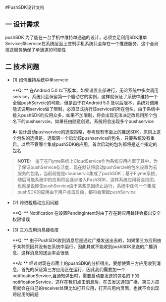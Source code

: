#PushSDK设计文档
## 一 设计需求
  pushSDK 为了能在一台手机中维持单通道的设计，必须立足利用SDK维单Service;单service在系统层面上控制手机系统只会存在一个推送服务，这个全局推送服务确保了单通道的可能性
  
## 二 技术问题
 
  * (1) 如何维持系统中单servcie

     **Q: ** 在Android 5.0 以下版本，如果设置全部进行，无论系统中多次调用service，系统只会保留第一个启动它的实例，这样就保证了系统中维持一个全局pushServcie的可能，但是由于在Android 5.0 及以后版本，系统对调用隐式调用service做了限制，必须显式执行该service的所在包名，由于系统中接入pushSDK的应用众多，如果不加限制，将会出现无法决定改启用那个包名下的pushservcie，如果任由随意创建，系统将会出现多个pushservice 

     **A:** 设计启动pushservice的选取策略，参考现有市面上的推送SDK，原则上这个包名的选择是，选取第一个启动该pushservice的包名，只要系统没有重启，以后不管哪个集成pushSDK的应用，首次启动的包名都将是这个指定的包名
> **NOTE:**　鉴于在Flyme系统上CloudService作为系统应用内置于其中，为了保证pushService存活度，现在默认将启动pushSercie的包名设置为云服务的包名，当前前提是cloudservic集成了pushSDK；基于Flyme系统，随后可能系统中的应用将会逐步接入PushSDK，这样系统应用将会抱团，也就是说即使pushService由于某些原因终止运行，系统中任何一个集成pushSDK的应用由于用户点击启动，都将会带起pushService

  * (2) 跨进程启动应用问题

    **Q: ** 
Notification 在设置PendingIntent时由于存在跨应用跳转会报出安全权限错误

  * (3) 三方应用消息接收度

    **Q: ** 由于PushSDK收到消息后是通过广播发送出去的，如果第三方应用由于某种原因并没有在系统中运行，因此其就不能收到pushSDK发送的广播消息，这样消息的送达率会很低

    **A: ** 经过对现在市面上的pushSDK的分析得出，要想使第三方应用收到消息，首先的保证第三方应用正在运行，因此我们需要加一个notificationService,当通知弹出时，需要启动要发送的包名的下的notificationService，这样在我们点击消息后，在去发送通知广播，第三方应用就会在自己的receiver处理比如打开应用，打开应用内页面，也就不会出现跨应用的问题

